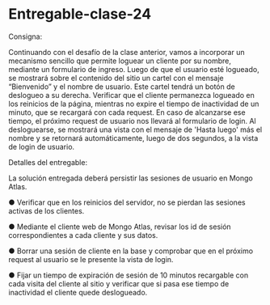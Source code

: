 # Entregable-clase-24

Consigna:

Continuando con el desafío de la clase anterior, vamos a incorporar un mecanismo sencillo que
permite loguear un cliente por su nombre, mediante un formulario de ingreso.
Luego de que el usuario esté logueado, se mostrará sobre el contenido del sitio un cartel con el
mensaje “Bienvenido” y el nombre de usuario. Este cartel tendrá un botón de deslogueo a su
derecha.
Verificar que el cliente permanezca logueado en los reinicios de la página, mientras no expire el
tiempo de inactividad de un minuto, que se recargará con cada request. En caso de alcanzarse ese
tiempo, el próximo request de usuario nos llevará al formulario de login.
Al desloguearse, se mostrará una vista con el mensaje de 'Hasta luego' más el nombre y se
retornará automáticamente, luego de dos segundos, a la vista de login de usuario.

Detalles del entregable:

La solución entregada deberá persistir las sesiones de usuario en Mongo Atlas.

● Verificar que en los reinicios del servidor, no se pierdan las sesiones activas de los clientes.

● Mediante el cliente web de Mongo Atlas, revisar los id de sesión correspondientes a cada
cliente y sus datos.

● Borrar una sesión de cliente en la base y comprobar que en el próximo request al usuario se le
presente la vista de login.

● Fijar un tiempo de expiración de sesión de 10 minutos recargable con cada visita del cliente al
sitio y verificar que si pasa ese tiempo de inactividad el cliente quede deslogueado.
